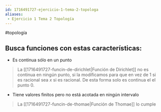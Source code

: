 ```yaml
---
id: 1716491727-ejercicio-1-tema-2-topologa
aliases:
 - Ejercicio 1 Tema 2 Topología
---
```


#topología 

## Busca funciones con estas características:

- Es continua sólo en un punto

> La [[1716491727-funcin-de-dirichlet|Función de Dirichlet]] no es continua en ningún punto, si la modificamos para que en vez de $1$ si es racional sea $x \text{ si es racional}$. De esta forma solo es continua el el punto 0.

- Tiene valores finitos pero no está acotada en ningún intervalo

>La [[1716491727-funcin-de-thomae|Función de Thomae]] lo cumple